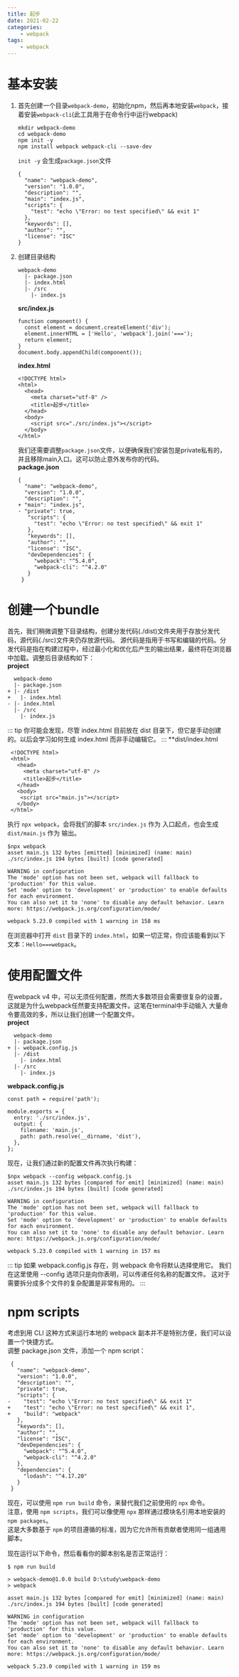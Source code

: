 ```yaml
---
title: 起步
date: 2021-02-22
categories:
    - webpack
tags:
    - webpack
---
```

# 基本安装
1. 首先创建一个目录`webpack-demo`，初始化npm，然后再本地安装`webpack`，接着安装`webpack-cli`(此工具用于在命令行中运行webpack)
    ```
    mkdir webpack-demo
    cd webpack-demo
    npm init -y
    npm install webpack webpack-cli --save-dev
    ```
    `init -y` 会生成`package.json`文件
    ```
    {
      "name": "webpack-demo",
      "version": "1.0.0",
      "description": "",
      "main": "index.js",
      "scripts": {
        "test": "echo \"Error: no test specified\" && exit 1"
      },
      "keywords": [],
      "author": "",
      "license": "ISC"
    }
    ```
2. 创建目录结构
    ```
    webpack-demo
      |- package.json
      |- index.html
      |- /src
        |- index.js
    ```
    **src/index.js**
    ```
    function component() {
      const element = document.createElement('div');
      element.innerHTML = ['Hello', 'webpack'].join('===');
      return element;
    }
    document.body.appendChild(component());
    ```
    **index.html**
    ```
    <!DOCTYPE html>
    <html>
      <head>
        <meta charset="utf-8" />
        <title>起步</title>
      </head>
      <body>
        <script src="./src/index.js"></script>
      </body>
    </html>
    ```
   我们还需要调整`package.json`文件，以便确保我们安装包是private私有的，并且移除main入口。这可以防止意外发布你的代码。  
   **package.json**
   ```
   {
     "name": "webpack-demo",
     "version": "1.0.0",
     "description": "",
   + "main": "index.js",
   - "private": true,
      "scripts": {
        "test": "echo \"Error: no test specified\" && exit 1"
      },
      "keywords": [],
      "author": "",
      "license": "ISC",
      "devDependencies": {
        "webpack": "^5.4.0",
        "webpack-cli": "^4.2.0"
      }
    }
   ```
# 创建一个bundle
首先，我们稍微调整下目录结构，创建分发代码(./dist)文件夹用于存放分发代码，源代码(./src)文件夹仍存放源代码。
源代码是指用于书写和编辑的代码。分发代码是指在构建过程中，经过最小化和优化后产生的输出结果，最终将在浏览器中加载。调整后目录结构如下：  
**project**
```
  webpack-demo
  |- package.json
+ |- /dist
+   |- index.html
- |- index.html
  |- /src
    |- index.js
```
::: tip
你可能会发现，尽管 index.html 目前放在 dist 目录下，但它是手动创建的。以后会学习如何生成 index.html 而非手动编辑它。
:::
**dist/index.html
```
 <!DOCTYPE html>
 <html>
   <head>
     <meta charset="utf-8" />
     <title>起步</title>
   </head>
   <body>
    <script src="main.js"></script>
   </body>
 </html>
```
执行 `npx webpack`，会将我们的脚本 `src/index.js` 作为 入口起点，也会生成 `dist/main.js` 作为 输出。
```
$npx webpack
asset main.js 132 bytes [emitted] [minimized] (name: main)
./src/index.js 194 bytes [built] [code generated]

WARNING in configuration
The 'mode' option has not been set, webpack will fallback to 'production' for this value.
Set 'mode' option to 'development' or 'production' to enable defaults for each environment.
You can also set it to 'none' to disable any default behavior. Learn more: https://webpack.js.org/configuration/mode/

webpack 5.23.0 compiled with 1 warning in 158 ms
```
在浏览器中打开 `dist` 目录下的 `index.html`，如果一切正常，你应该能看到以下文本：`Hello===webpack`。
# 使用配置文件
在webpack v4 中，可以无须任何配置，然而大多数项目会需要很复杂的设置，这就是为什么webpack任然要支持配置文件。这笔在terminal中手动输入
大量命令要高效的多，所以让我们创建一个配置文件。  
**project**
```
  webpack-demo
  |- package.json
+ |- webpack.config.js
  |- /dist
    |- index.html
  |- /src
    |- index.js
```
**webpack.config.js**
```
const path = require('path');

module.exports = {
  entry: './src/index.js',
  output: {
    filename: 'main.js',
    path: path.resolve(__dirname, 'dist'),
  },
};
```
现在，让我们通过新的配置文件再次执行构建：
```
$npx webpack --config webpack.config.js
asset main.js 132 bytes [compared for emit] [minimized] (name: main)
./src/index.js 194 bytes [built] [code generated]

WARNING in configuration
The 'mode' option has not been set, webpack will fallback to 'production' for this value.
Set 'mode' option to 'development' or 'production' to enable defaults for each environment.
You can also set it to 'none' to disable any default behavior. Learn more: https://webpack.js.org/configuration/mode/

webpack 5.23.0 compiled with 1 warning in 157 ms
```
::: tip
如果 webpack.config.js 存在，则 webpack 命令将默认选择使用它。
我们在这里使用 --config 选项只是向你表明，可以传递任何名称的配置文件。
这对于需要拆分成多个文件的复杂配置是非常有用的。
:::
# npm scripts
考虑到用 CLI 这种方式来运行本地的 webpack 副本并不是特别方便，我们可以设置一个快捷方式。  
调整 package.json 文件，添加一个 npm script：
```
 {
   "name": "webpack-demo",
   "version": "1.0.0",
   "description": "",
   "private": true,
   "scripts": {
-    "test": "echo \"Error: no test specified\" && exit 1"
+    "test": "echo \"Error: no test specified\" && exit 1",
+    "build": "webpack"
   },
   "keywords": [],
   "author": "",
   "license": "ISC",
   "devDependencies": {
     "webpack": "^5.4.0",
     "webpack-cli": "^4.2.0"
   },
   "dependencies": {
     "lodash": "^4.17.20"
   }
 }
```
现在，可以使用 `npm run build` 命令，来替代我们之前使用的 `npx` 命令。  
注意，使用 `npm scripts`，我们可以像使用 `npx` 那样通过模块名引用本地安装的 `npm packages`。  
这是大多数基于 `npm` 的项目遵循的标准，因为它允许所有贡献者使用同一组通用脚本。

现在运行以下命令，然后看看你的脚本别名是否正常运行：
```
$ npm run build

> webpack-demo@1.0.0 build D:\study\webpack-demo
> webpack

asset main.js 132 bytes [compared for emit] [minimized] (name: main)
./src/index.js 194 bytes [built] [code generated]

WARNING in configuration
The 'mode' option has not been set, webpack will fallback to 'production' for this value.
Set 'mode' option to 'development' or 'production' to enable defaults for each environment.
You can also set it to 'none' to disable any default behavior. Learn more: https://webpack.js.org/configuration/mode/

webpack 5.23.0 compiled with 1 warning in 159 ms
```
